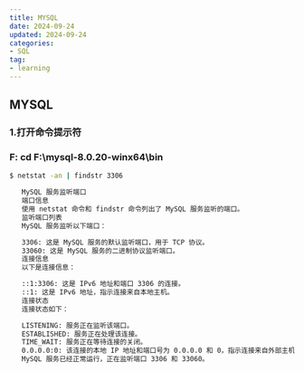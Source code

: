 ```yaml
---
title: MYSQL
date: 2024-09-24
updated: 2024-09-24
categories: 
- SQL
tag:
- learning
---
```


<!-- toc -->

## MYSQL

### 1.打开命令提示符
### F: cd F:\mysql-8.0.20-winx64\bin

``` bash
$ netstat -an | findstr 3306
```


``` bash
   MySQL 服务监听端口
   端口信息
   使用 netstat 命令和 findstr 命令列出了 MySQL 服务监听的端口。
   监听端口列表
   MySQL 服务监听以下端口：

   3306: 这是 MySQL 服务的默认监听端口，用于 TCP 协议。
   33060: 这是 MySQL 服务的二进制协议监听端口。
   连接信息
   以下是连接信息：

   ::1:3306: 这是 IPv6 地址和端口 3306 的连接。
   ::1: 这是 IPv6 地址，指示连接来自本地主机。
   连接状态
   连接状态如下：

   LISTENING: 服务正在监听该端口。
   ESTABLISHED: 服务正在处理该连接。
   TIME_WAIT: 服务正在等待连接的关闭。
   0.0.0.0:0: 该连接的本地 IP 地址和端口号为 0.0.0.0 和 0，指示连接来自外部主机。
   MySQL 服务已经正常运行，正在监听端口 3306 和 33060。
```
